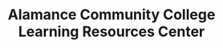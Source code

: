 ---
layout: repo
title: "Alamance Community College Learning Resources Center"
id: 5300
permalink: repos/5300/
---